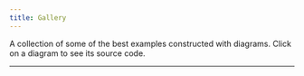 ```yaml
---
title: Gallery
---
```


A collection of some of the best examples constructed with
diagrams.  Click on a diagram to see its source code.

<p><hr /></p>

